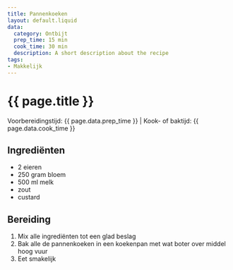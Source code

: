 ```yaml
---
title: Pannenkoeken
layout: default.liquid
data:
  category: Ontbijt
  prep_time: 15 min
  cook_time: 30 min
  description: A short description about the recipe
tags:
- Makkelijk
---
```

# {{ page.title }}

Voorbereidingstijd: {{ page.data.prep_time }} | Kook- of baktijd: {{ page.data.cook_time }}

## Ingrediënten
- 2 eieren
- 250 gram bloem
- 500 ml melk
- zout
- custard

## Bereiding
1. Mix alle ingrediënten tot een glad beslag
2. Bak alle de pannenkoeken in een koekenpan met wat boter over middel hoog vuur
3. Eet smakelijk
